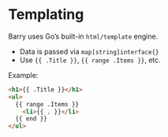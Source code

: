# Templating

Barry uses Go’s built-in `html/template` engine.

- Data is passed via `map[string]interface{}`
- Use `{{ .Title }}`, `{{ range .Items }}`, etc.

Example:

```html
<h1>{{ .Title }}</h1>
<ul>
  {{ range .Items }}
    <li>{{ . }}</li>
  {{ end }}
</ul>
```
